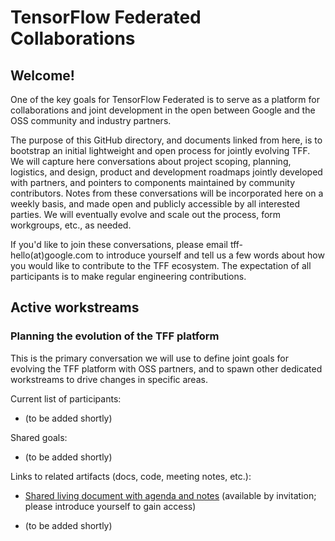 # TensorFlow Federated Collaborations

## Welcome!

One of the key goals for TensorFlow Federated is to serve as a platform for
collaborations and joint development in the open between Google and the OSS
community and industry partners.

The purpose of this GitHub directory, and documents linked from here, is to
bootstrap an initial lightweight and open process for jointly evolving TFF. We
will capture here conversations about project scoping, planning, logistics, and
design, product and development roadmaps jointly developed with partners, and
pointers to components maintained by community contributors. Notes from these
conversations will be incorporated here on a weekly basis, and made open and
publicly accessible by all interested parties. We will eventually evolve and
scale out the process, form workgroups, etc., as needed.

If you'd like to join these conversations, please email tff-hello(at)google.com
to introduce yourself and tell us a few words about how you would like to
contribute to the TFF ecosystem. The expectation of all participants is to make
regular engineering contributions.

## Active workstreams

### Planning the evolution of the TFF platform

This is the primary conversation we will use to define joint goals for evolving
the TFF platform with OSS partners, and to spawn other dedicated workstreams to
drive changes in specific areas.

Current list of participants:

*   (to be added shortly)

Shared goals:

*   (to be added shortly)

Links to related artifacts (docs, code, meeting notes, etc.):

*   [Shared living document with agenda and notes](https://docs.google.com/document/d/1RwiCILXSoWmNiQQ3Nn_B8BZly2RecYJXKxY3h7TNvtk/edit?resourcekey=0-fK0BG1Gukki7LoXoyYEzHg)
    (available by invitation; please introduce yourself to gain access)

*   (to be added shortly)
